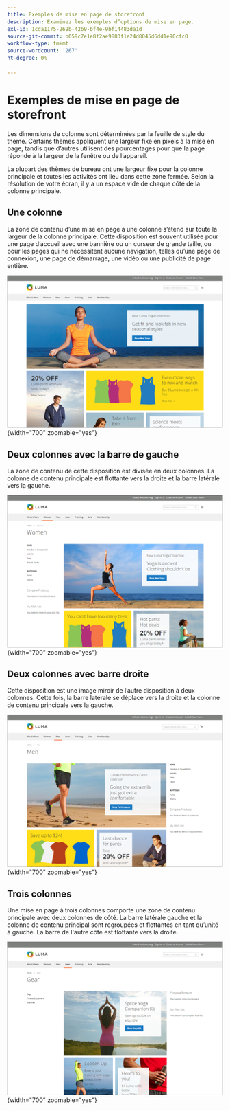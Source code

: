 ```yaml
---
title: Exemples de mise en page de storefront
description: Examinez les exemples d’options de mise en page.
exl-id: 1cda1175-269b-42b9-bf4e-9bf14483da1d
source-git-commit: b659c7e1e8f2ae9883f1e24d8045d6dd1e90cfc0
workflow-type: tm+mt
source-wordcount: '267'
ht-degree: 0%

---
```


# Exemples de mise en page de storefront

Les dimensions de colonne sont déterminées par la feuille de style du thème. Certains thèmes appliquent une largeur fixe en pixels à la mise en page, tandis que d’autres utilisent des pourcentages pour que la page réponde à la largeur de la fenêtre ou de l’appareil.

La plupart des thèmes de bureau ont une largeur fixe pour la colonne principale et toutes les activités ont lieu dans cette zone fermée. Selon la résolution de votre écran, il y a un espace vide de chaque côté de la colonne principale.

## Une colonne

La zone de contenu d’une mise en page à une colonne s’étend sur toute la largeur de la colonne principale. Cette disposition est souvent utilisée pour une page d’accueil avec une bannière ou un curseur de grande taille, ou pour les pages qui ne nécessitent aucune navigation, telles qu’une page de connexion, une page de démarrage, une vidéo ou une publicité de page entière.

![Exemple de mise en page à une colonne](./assets/page-layout-1-col.png){width="700" zoomable="yes"}

## Deux colonnes avec la barre de gauche

La zone de contenu de cette disposition est divisée en deux colonnes. La colonne de contenu principale est flottante vers la droite et la barre latérale vers la gauche.

![Exemple de deux colonnes avec barre de gauche](./assets/page-layout-2-col-left-bar.png){width="700" zoomable="yes"}

## Deux colonnes avec barre droite

Cette disposition est une image miroir de l’autre disposition à deux colonnes. Cette fois, la barre latérale se déplace vers la droite et la colonne de contenu principale vers la gauche.

![Exemple de deux colonnes avec barre droite](./assets/page-layout-2-col-right-bar.png){width="700" zoomable="yes"}

## Trois colonnes

Une mise en page à trois colonnes comporte une zone de contenu principale avec deux colonnes de côté. La barre latérale gauche et la colonne de contenu principal sont regroupées et flottantes en tant qu’unité à gauche. La barre de l&#39;autre côté est flottante vers la droite.

![Exemple de trois colonnes](./assets/page-layout-3-col.png){width="700" zoomable="yes"}
